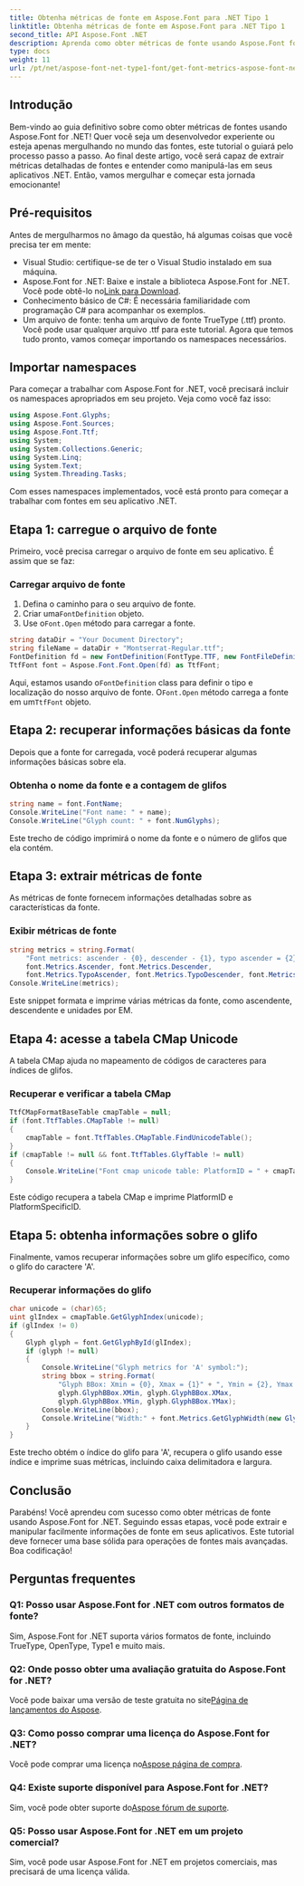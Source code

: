 ```yaml
---
title: Obtenha métricas de fonte em Aspose.Font para .NET Tipo 1
linktitle: Obtenha métricas de fonte em Aspose.Font para .NET Tipo 1
second_title: API Aspose.Font .NET
description: Aprenda como obter métricas de fonte usando Aspose.Font for .NET neste tutorial passo a passo abrangente. Perfeito para desenvolvedores de qualquer nível!
type: docs
weight: 11
url: /pt/net/aspose-font-net-type1-font/get-font-metrics-aspose-font-net-type1/
---
```

## Introdução
Bem-vindo ao guia definitivo sobre como obter métricas de fontes usando Aspose.Font for .NET! Quer você seja um desenvolvedor experiente ou esteja apenas mergulhando no mundo das fontes, este tutorial o guiará pelo processo passo a passo. Ao final deste artigo, você será capaz de extrair métricas detalhadas de fontes e entender como manipulá-las em seus aplicativos .NET. Então, vamos mergulhar e começar esta jornada emocionante!
## Pré-requisitos
Antes de mergulharmos no âmago da questão, há algumas coisas que você precisa ter em mente:
- Visual Studio: certifique-se de ter o Visual Studio instalado em sua máquina.
-  Aspose.Font for .NET: Baixe e instale a biblioteca Aspose.Font for .NET. Você pode obtê-lo no[Link para Download](https://releases.aspose.com/font/net/).
- Conhecimento básico de C#: É necessária familiaridade com programação C# para acompanhar os exemplos.
- Um arquivo de fonte: tenha um arquivo de fonte TrueType (.ttf) pronto. Você pode usar qualquer arquivo .ttf para este tutorial.
Agora que temos tudo pronto, vamos começar importando os namespaces necessários.
## Importar namespaces
Para começar a trabalhar com Aspose.Font for .NET, você precisará incluir os namespaces apropriados em seu projeto. Veja como você faz isso:
```csharp
using Aspose.Font.Glyphs;
using Aspose.Font.Sources;
using Aspose.Font.Ttf;
using System;
using System.Collections.Generic;
using System.Linq;
using System.Text;
using System.Threading.Tasks;
```
Com esses namespaces implementados, você está pronto para começar a trabalhar com fontes em seu aplicativo .NET.
## Etapa 1: carregue o arquivo de fonte
Primeiro, você precisa carregar o arquivo de fonte em seu aplicativo. É assim que se faz:
### Carregar arquivo de fonte
1. Defina o caminho para o seu arquivo de fonte. 
2.  Criar uma`FontDefinition` objeto.
3.  Use o`Font.Open` método para carregar a fonte.
```csharp
string dataDir = "Your Document Directory";
string fileName = dataDir + "Montserrat-Regular.ttf";
FontDefinition fd = new FontDefinition(FontType.TTF, new FontFileDefinition("ttf", new FileSystemStreamSource(fileName)));
TtfFont font = Aspose.Font.Font.Open(fd) as TtfFont;
```
 Aqui, estamos usando o`FontDefinition` class para definir o tipo e localização do nosso arquivo de fonte. O`Font.Open` método carrega a fonte em um`TtfFont` objeto.
## Etapa 2: recuperar informações básicas da fonte
Depois que a fonte for carregada, você poderá recuperar algumas informações básicas sobre ela.
### Obtenha o nome da fonte e a contagem de glifos
```csharp
string name = font.FontName;
Console.WriteLine("Font name: " + name);
Console.WriteLine("Glyph count: " + font.NumGlyphs);
```
Este trecho de código imprimirá o nome da fonte e o número de glifos que ela contém.
## Etapa 3: extrair métricas de fonte
As métricas de fonte fornecem informações detalhadas sobre as características da fonte.
### Exibir métricas de fonte
```csharp
string metrics = string.Format(
    "Font metrics: ascender - {0}, descender - {1}, typo ascender = {2}, typo descender = {3}, UnitsPerEm = {4}",
    font.Metrics.Ascender, font.Metrics.Descender,
    font.Metrics.TypoAscender, font.Metrics.TypoDescender, font.Metrics.UnitsPerEM);
Console.WriteLine(metrics);
```
Este snippet formata e imprime várias métricas da fonte, como ascendente, descendente e unidades por EM.
## Etapa 4: acesse a tabela CMap Unicode
A tabela CMap ajuda no mapeamento de códigos de caracteres para índices de glifos.
### Recuperar e verificar a tabela CMap
```csharp
TtfCMapFormatBaseTable cmapTable = null;
if (font.TtfTables.CMapTable != null)
{
    cmapTable = font.TtfTables.CMapTable.FindUnicodeTable();
}
if (cmapTable != null && font.TtfTables.GlyfTable != null)
{
    Console.WriteLine("Font cmap unicode table: PlatformID = " + cmapTable.PlatformId + ", PlatformSpecificID = " + cmapTable.PlatformSpecificId);
}
```
Este código recupera a tabela CMap e imprime PlatformID e PlatformSpecificID.
## Etapa 5: obtenha informações sobre o glifo
Finalmente, vamos recuperar informações sobre um glifo específico, como o glifo do caractere 'A'.
### Recuperar informações do glifo
```csharp
char unicode = (char)65;
uint glIndex = cmapTable.GetGlyphIndex(unicode);
if (glIndex != 0)
{
    Glyph glyph = font.GetGlyphById(glIndex);
    if (glyph != null)
    {
        Console.WriteLine("Glyph metrics for 'A' symbol:");
        string bbox = string.Format(
            "Glyph BBox: Xmin = {0}, Xmax = {1}" + ", Ymin = {2}, Ymax = {3}",
            glyph.GlyphBBox.XMin, glyph.GlyphBBox.XMax,
            glyph.GlyphBBox.YMin, glyph.GlyphBBox.YMax);
        Console.WriteLine(bbox);
        Console.WriteLine("Width:" + font.Metrics.GetGlyphWidth(new GlyphUInt32Id(glIndex)));
    }
}
```
Este trecho obtém o índice do glifo para 'A', recupera o glifo usando esse índice e imprime suas métricas, incluindo caixa delimitadora e largura.
## Conclusão
Parabéns! Você aprendeu com sucesso como obter métricas de fonte usando Aspose.Font for .NET. Seguindo essas etapas, você pode extrair e manipular facilmente informações de fonte em seus aplicativos. Este tutorial deve fornecer uma base sólida para operações de fontes mais avançadas. Boa codificação!
## Perguntas frequentes
### Q1: Posso usar Aspose.Font for .NET com outros formatos de fonte?
Sim, Aspose.Font for .NET suporta vários formatos de fonte, incluindo TrueType, OpenType, Type1 e muito mais.
### Q2: Onde posso obter uma avaliação gratuita do Aspose.Font for .NET?
 Você pode baixar uma versão de teste gratuita no site[Página de lançamentos do Aspose](https://releases.aspose.com/).
### Q3: Como posso comprar uma licença do Aspose.Font for .NET?
 Você pode comprar uma licença no[Aspose página de compra](https://purchase.aspose.com/buy).
### Q4: Existe suporte disponível para Aspose.Font for .NET?
 Sim, você pode obter suporte do[Aspose fórum de suporte](https://forum.aspose.com/c/font/41).
### Q5: Posso usar Aspose.Font for .NET em um projeto comercial?
Sim, você pode usar Aspose.Font for .NET em projetos comerciais, mas precisará de uma licença válida.